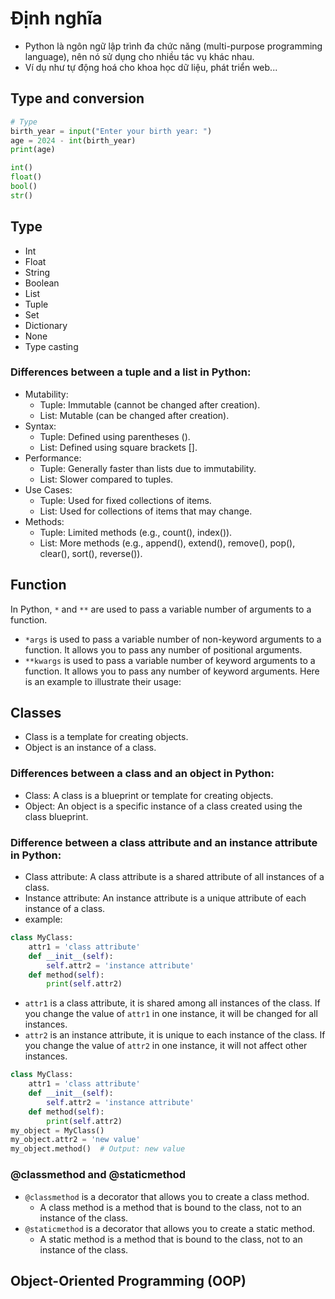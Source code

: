 # Định nghĩa

- Python là ngôn ngữ lập trình đa chức năng (multi-purpose programming language), nên nó sử dụng cho nhiều tác vụ khác nhau.
- Ví dụ như tự động hoá cho khoa học dữ liệu, phát triển web...

## Type and conversion

```python
# Type
birth_year = input("Enter your birth year: ")
age = 2024 - int(birth_year)
print(age)

int()
float()
bool()
str()
```

## Type

- Int
- Float
- String
- Boolean
- List
- Tuple
- Set
- Dictionary
- None
- Type casting

### Differences between a tuple and a list in Python:

- Mutability:
  - Tuple: Immutable (cannot be changed after creation).
  - List: Mutable (can be changed after creation).
- Syntax:
  - Tuple: Defined using parentheses ().
  - List: Defined using square brackets [].
- Performance:
  - Tuple: Generally faster than lists due to immutability.
  - List: Slower compared to tuples.
- Use Cases:
  - Tuple: Used for fixed collections of items.
  - List: Used for collections of items that may change.
- Methods:
  - Tuple: Limited methods (e.g., count(), index()).
  - List: More methods (e.g., append(), extend(), remove(), pop(), clear(), sort(), reverse()).

## Function

In Python, `*` and `**` are used to pass a variable number of arguments to a function.

- `*args` is used to pass a variable number of non-keyword arguments to a function. It allows you to pass any number of positional arguments.
- `**kwargs` is used to pass a variable number of keyword arguments to a function. It allows you to pass any number of keyword arguments.
  Here is an example to illustrate their usage:

## Classes

- Class is a template for creating objects.
- Object is an instance of a class.

### Differences between a class and an object in Python:

- Class: A class is a blueprint or template for creating objects.
- Object: An object is a specific instance of a class created using the class blueprint.

### Difference between a class attribute and an instance attribute in Python:

- Class attribute: A class attribute is a shared attribute of all instances of a class.
- Instance attribute: An instance attribute is a unique attribute of each instance of a class.
- example:

```python
class MyClass:
    attr1 = 'class attribute'
    def __init__(self):
        self.attr2 = 'instance attribute'
    def method(self):
        print(self.attr2)
```

- `attr1` is a class attribute, it is shared among all instances of the class. If you change the value of `attr1` in one instance, it will be changed for all instances.
- `attr2` is an instance attribute, it is unique to each instance of the class. If you change the value of `attr2` in one instance, it will not affect other instances.

```python
class MyClass:
    attr1 = 'class attribute'
    def __init__(self):
        self.attr2 = 'instance attribute'
    def method(self):
        print(self.attr2)
my_object = MyClass()
my_object.attr2 = 'new value'
my_object.method()  # Output: new value
```

### @classmethod and @staticmethod
- `@classmethod` is a decorator that allows you to create a class method.
  - A class method is a method that is bound to the class, not to an instance of the class.
- `@staticmethod` is a decorator that allows you to create a static method.
  - A static method is a method that is bound to the class, not to an instance of the class.

## Object-Oriented Programming (OOP)
